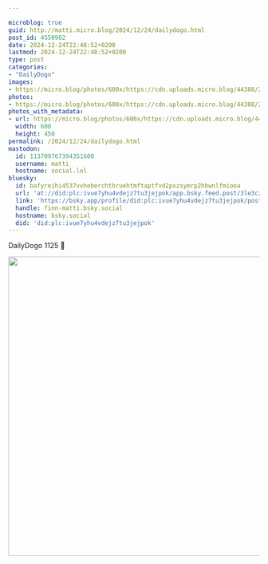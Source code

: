 ```yaml
---

microblog: true
guid: http://matti.micro.blog/2024/12/24/dailydogo.html
post_id: 4550982
date: 2024-12-24T22:48:52+0200
lastmod: 2024-12-24T22:48:52+0200
type: post
categories:
- "DailyDogo"
images:
- https://micro.blog/photos/600x/https://cdn.uploads.micro.blog/44388/2024/82338454a6a74ea28e265c1c191fda7a.jpg
photos:
- https://micro.blog/photos/600x/https://cdn.uploads.micro.blog/44388/2024/82338454a6a74ea28e265c1c191fda7a.jpg
photos_with_metadata:
- url: https://micro.blog/photos/600x/https://cdn.uploads.micro.blog/44388/2024/82338454a6a74ea28e265c1c191fda7a.jpg
  width: 600
  height: 450
permalink: /2024/12/24/dailydogo.html
mastodon:
  id: 113709767394351600
  username: matti
  hostname: social.lol
bluesky:
  id: bafyreihi4537vvheberchthruehtmftaptfvd2pxzsymrp2hbwnlfmiooa
  url: 'at://did:plc:ivue7yhu4vdejz7tu3jejpok/app.bsky.feed.post/3le3czlaoce2m'
  link: 'https://bsky.app/profile/did:plc:ivue7yhu4vdejz7tu3jejpok/post/3le3czlaoce2m'
  handle: finn-matti.bsky.social
  hostname: bsky.social
  did: 'did:plc:ivue7yhu4vdejz7tu3jejpok'
---
```

DailyDogo 1125 🐶

<img src="/media/uploads/2024/82338454a6a74ea28e265c1c191fda7a.jpg" width="600" alt="" />
